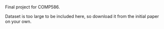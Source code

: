 Final project for COMP586. 

Dataset is too large to be included here, so download it from the initial paper on your own.

